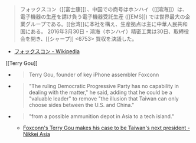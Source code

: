 
> フォックスコン（[[富士康]]）、中国での商号はホンハイ（[[鴻海]]）は、電子機器の生産を請け負う電子機器受託生産 ([[EMS]]) では世界最大の企業グループである。[[台湾]]に本社を構え、生産拠点は主に中華人民共和国にある。
> 2016年3月30日 - 鴻海（ホンハイ）精密工業は30日、取締役会を開き、[[シャープ]] <6753> 買収を決議した。
- [フォックスコン - Wikipedia](https://ja.wikipedia.org/wiki/フォックスコン)

[[Terry Gou]]
- > Terry Gou, founder of key iPhone assembler Foxconn
- > "The ruling Democratic Progressive Party has no capability in dealing with the matter," he said, adding that he could be a "valuable leader" to remove "the illusion that Taiwan can only choose sides between the U.S. and China."
- > "from a possible ammunition depot in Asia to a tech island."
    - [Foxconn's Terry Gou makes his case to be Taiwan's next president - Nikkei Asia](https://asia.nikkei.com/Politics/Foxconn-s-Terry-Gou-makes-his-case-to-be-Taiwan-s-next-president)

